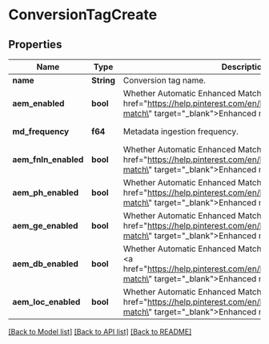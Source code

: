 # ConversionTagCreate

## Properties
Name | Type | Description | Notes
------------ | ------------- | ------------- | -------------
**name** | **String** | Conversion tag name. | 
**aem_enabled** | **bool** | Whether Automatic Enhanced Match email is enabled. See <a href=\"https://help.pinterest.com/en/business/article/enhanced-match\" target=\"_blank\">Enhanced match</a> for more information. | [optional] [default to Some(swagger::Nullable::Present(false))]
**md_frequency** | **f64** | Metadata ingestion frequency. | [optional] [default to Some(swagger::Nullable::Present(1))]
**aem_fnln_enabled** | **bool** | Whether Automatic Enhanced Match name is enabled. See <a href=\"https://help.pinterest.com/en/business/article/enhanced-match\" target=\"_blank\">Enhanced match</a> for more information. | [optional] [default to Some(swagger::Nullable::Present(false))]
**aem_ph_enabled** | **bool** | Whether Automatic Enhanced Match phone is enabled. See <a href=\"https://help.pinterest.com/en/business/article/enhanced-match\" target=\"_blank\">Enhanced match</a> for more information. | [optional] [default to Some(swagger::Nullable::Present(false))]
**aem_ge_enabled** | **bool** | Whether Automatic Enhanced Match gender is enabled. See <a href=\"https://help.pinterest.com/en/business/article/enhanced-match\" target=\"_blank\">Enhanced match</a> for more information. | [optional] [default to Some(swagger::Nullable::Present(false))]
**aem_db_enabled** | **bool** | Whether Automatic Enhanced Match birthdate is enabled. See <a href=\"https://help.pinterest.com/en/business/article/enhanced-match\" target=\"_blank\">Enhanced match</a> for more information. | [optional] [default to Some(swagger::Nullable::Present(false))]
**aem_loc_enabled** | **bool** | Whether Automatic Enhanced Match location is enabled. See <a href=\"https://help.pinterest.com/en/business/article/enhanced-match\" target=\"_blank\">Enhanced match</a> for more information. | [optional] [default to Some(swagger::Nullable::Present(false))]

[[Back to Model list]](../README.md#documentation-for-models) [[Back to API list]](../README.md#documentation-for-api-endpoints) [[Back to README]](../README.md)



